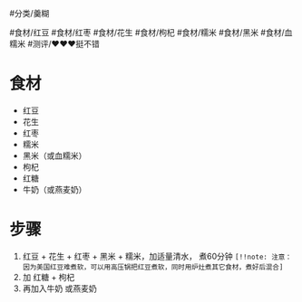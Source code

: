 #分类/羹糊 
 
#食材/红豆 #食材/红枣 #食材/花生 #食材/枸杞 #食材/糯米 #食材/黑米 #食材/血糯米 
#测评/❤️❤️❤️挺不错

# 食材
- 红豆
- 花生
- 红枣
- 糯米
- 黑米（或血糯米）
- 枸杞
- 红糖
- 牛奶（或燕麦奶）

# 步骤
1. 红豆 + 花生 + 红枣 + 黑米 + 糯米，加适量清水， 煮60分钟
   `[!!note: 注意：因为美国红豆难煮软，可以用高压锅把红豆煮软，同时用炉灶煮其它食材，煮好后混合]`
2. 加 红糖 + 枸杞
3. 再加入牛奶 或燕麦奶


